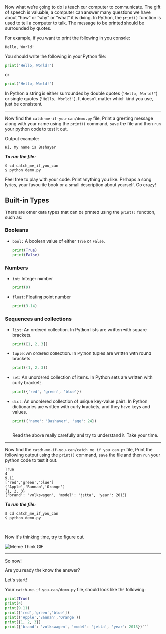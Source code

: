 ﻿
Now what we’re going to do is teach our computer to communicate. The gift of speech is valuable, a computer can answer many questions we have about “how” or “why” or “what” it is doing. In Python, the `print()` function is used to tell a computer to talk. The message to be printed should be surrounded by quotes.


For example, if you want to print the following in you console:

```
Hello, World!
```


You should write the following in your Python file:

```python
print("Hello, World!")
```
or
```python
print('Hello, World!')
```

In Python a string is either surrounded by double quotes (`"Hello, World!"`) or single quotes (`'Hello, World!'`). It doesn’t matter which kind you use, just be consistent.

-----

Now find the `catch-me-if-you-can/demo.py` file, Print a greeting message along with your name using the `print()` command, `save` the file and 
then `run` your python code to test it out.


 Output example:


    Hi, My name is Bashayer

***To run the file:***

    $ cd catch_me_if_you_can
    $ python demo.py

Feel free to play with your code. Print anything you like. Perhaps a song lyrics, your favourite book or a small description about yourself. Go crazy!


## Built-in Types

 There are other data types that can be printed using the `print()` function, such as:

### Booleans

- `bool:`  A boolean value of either `True` or `False`. 

  ```python
  print(True)
  print(False)
  ```


### Numbers 

 - `int`: Integer number
     
     ```python
     print(9)
     ```

 - `float`: Floating point number
 
     ```python
     print(3.14)
     ```


### Sequences and collections

- `list`: An ordered collection. In Python lists are written with square brackets.
   ```python
   print([1, 2, 3])
     ```

 
- `tuple`: An ordered collection. In Python tuples are written with round brackets
     ```python
     print((1, 2, 3))
     ```

- `set`: An unordered collection of items. In Python sets are written with curly brackets.
     ```python
    print({'red', 'green', 'blue'})
     ```
      

 
- `dict`: An unordered collection of unique key-value pairs. In Python dictionaries are written with curly brackets, and they have keys and values.
     ```python
    print({'name': 'Bashayer', 'age': 24})
     ```
     <br>
   Read the above really carefully and try to understand it. Take your time.

 ---
Now find the `catch-me-if-you-can/catch_me_if_you_can.py` file, Print the following output using the `print()` command, `save` the file and 
then `run` your python code to test it out.
 
 ```
 True
 4
 9.11
 ['red','green','blue']
 ('Apple','Bannan','Orange')
 {1, 2, 3}
{'brand': 'volkswagen', 'model': 'jetta', 'year': 2013}
 ```

***To run the file:***

    $ cd catch_me_if_you_can
    $ python demo.py
    
   <br>
   
Now it's thinking time, try to figure out.
<br>

![Meme Think GIF](https://media2.giphy.com/media/a5viI92PAF89q/giphy.gif?cid=ecf05e47d141145b34cc6d77e908ccb4b28825fe0db144db&rid=giphy.gif)

----
So now!

Are you ready the know the answer? 

Let's start!

Your `catch-me-if-you-can/demo.py` file, should look like the following:

```python
print(True)
print(4)
print(9.11)
print(['red','green','blue'])
print(('Apple','Bannan','Orange'))
print({1, 2, 3})
print({'brand': 'volkswagen', 'model': 'jetta', 'year': 2013})```
